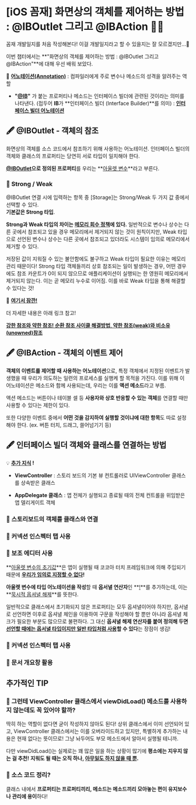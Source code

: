 # [iOS 꼼재] 화면상의 객체를 제어하는 방법 : @IBOutlet 그리고 @IBAction ✍🏻

꼼재 개발일지를 처음 작성해본다! 이걸 개발일지라고 할 수 있을지는 잘 모르겠지만...👀  

이번 챕터에서는 **"화면상의 객체를 제어하는 방법 : @IBOutlet 그리고 @IBAction"**에 대해 우선 배워 보았다.    


📌 **<u>어노테이션(Annotation)</u>** : 컴파일러에게 주로 변수나 메소드의 성격을 알려주는 역할

- **"<u>@IB</u>"** 가 붙는 프로퍼티나 메소드는 인터페이스 빌더에 관련된 것이라는 의미를 나타낸다. (접두어 **IB**가 **인터페이스 빌더 (Interface Builder)**를 의미) : **<u>인터페이스 빌더 어노테이션</u>**


## 🖋 @IBOutlet - 객체의 참조

화면상의 객체를 소스 코드에서 참조하기 위해 사용하는 어노테이션.
인터페이스 빌더의 객체와 클래스의 프로퍼티는 당연히 서로 타입이 일치해야 한다.

**<u>@IBOutlet</u>으로 정의된 프로퍼티**를 우리는 **<u>아울렛 변수</u>**라고 부른다.   

### 📌  Strong / Weak

@IBOutlet 연결 시에 입력하는 항목 중 [Storage]는 Strong/Weak 두 가지 값 중에서 선택할 수 있다.    
**기본값은 Strong 타입**. 

**Strong과 Weak 타입의 차이는 <u>메모리 회수 정책</u>에 있다.** 일반적으로 변수나 상수는 다른 곳에서 참조되고 있을 경우 메모리에서 제거되지 않는 것이 원칙이지만, Weak 타입으로 선언된 변수나 상수는 다른 곳에서 참조되고 있더라도 시스템이 임의로 메모리에서 제거할 수 있다.

저장된 값이 지워질 수 있는 불안함에도 불구하고 Weak 타입이 필요한 이유는 메모리 관리 때문이다! 
Strong 타입 객체들끼리 상호 참조되는 일이 발생하는 경우, 어떤 경우에도 참조 카운트가 0이 되지 않으므로 애플리케이션이 실행되는 한 영원히 메모리에서 제거되지 않는다. 이는 곧 메모리 누수로 이어짐.
이를 바로 Weak 타입을 통해 해결할 수 있다는 것!

<div class="notice--primary" markdown="1">
🌝 <strong><u>여기서 잠깐!</u></strong>     

더 자세한 내용은 아래 링크 참고!     

<strong><a href   =   "https://ahyeonlog.tistory.com/3">  강한 참조와 약한 참조! 순환 참조 사이클 해결방법, 약한 참조(weak)와 비소유(unowned)참조   </a> </strong>     
 
</div>


## 🖋 @IBAction - 객체의 이벤트 제어

**객체의 이벤트를 제어할 때 사용하는 어노테이션**으로, 특정 객체에서 지정된 이벤트가 발생했을 때 우리가 의도하는 일련의 프로세스를 실행케 할 목적을 가진다. 이를 위해 이 어노테이션은 메소드와 함께 사용되는데, 우리는 이를 **액션 메소드**라고 부름.    

액션 메소드는 버튼이나 테이블 셀 등 **사용자와 상호 반응할 수 있는 객체**를 연결할 때만 사용할 수 있다는 제한이 있다. 

또한 다양한 이벤트 중에서 **어떤 것을 감지하여 실행할 것이냐에 대한 항목**도 따로 설정해야 한다. (ex. 버튼 터치, 드래그, 쓸어넘기기 등)


## 🖋 인터페이스 빌더 객체와 클래스를 연결하는 방법


<div class="notice--primary" markdown="1">
💡 <strong><u>추가 지식</u> !</strong>     

- <strong>ViewController</strong> : 스토리 보드의 기본 뷰 컨트롤러로 UIViewController 클래스를 상속받은 클래스    

- <strong>AppDelegate 클래스</strong> : 앱 전체가 실행되고 종료될 때의 전체 컨트롤을 위임받은 앱 델리게이트 객체       
 
</div>


### 📌 스토리보드의 객체를 클래스와 연결

### 📌 커넥션 인스펙터 탭 사용

### 📌 보조 에디터 사용

**<u>아울렛 변수의 초기값</u>**은 앱이 실행될 때 코코아 터치 프레임워크에 의해 주입되기 때문에 **<u>우리가 임의로 지정할 수 없다</u>!**

**아울렛 변수에 타입 어노테이션을 작성**할 때 **옵서녈 연산자**인 **<u>!</u>**를 추가하는데, 이는 **<u>묵시적 옵셔녈 해제</u>**를 뜻한다.

일반적으로 클래스에서 초기화되지 않은 프로퍼티는 모두 옵셔녈이어야 하지만, 옵서녈로 선언하면 이후로 옵셔녈 체인을 이용하여 구문을 작성해야 할 뿐만 아니라 옵셔녈 체크가 필요한 부분도 많으므로 불편하다.
그 대신 **옵셔녈 해제 연산자를 붙여 정의해 두면 <u>선언할 때에는 옵서녈 타입이지만 일반 타입처럼 사용</u>할 수 있다**는 장점이 생김!

### 📌 커넥션 인스펙터 탭 사용

### 📌 문서 개요창 활용 


## 추가적인 TIP

### 🤔 그런테 ViewController 클래스에서 viewDidLoad() 메소드를 사용하지 않는데도 꼭 있어야 할까?   


딱히 하는 역할이 없다면 굳이 작성하지 않아도 된다!
상위 클래스에서 이미 선언되어 있고, ViewController 클래스에서는 이를 오버라이드하고 있지만, 특별하게 추가하는 내용은 현재 없다는 뜻이므로!
그냥 놔두어도 부모 메소드에서 알아서 실행될 테니까.

다만 viewDidLoad()는 실제로는 꽤 많은 일을 하는 상황이 많기에 **평소에는 지우지 않는 걸 추천!** 
**지워도 될 때는 오직 하나, <u>아무일도 하지 않을 때 뿐</u>.**

### 🤔 소스 코드 정리?

클래스 내에서 **프로퍼티는 프로퍼티끼리, 메소드는 메소드끼리 모아놓는 편이 유지보수나 관리에 용이**하다!

